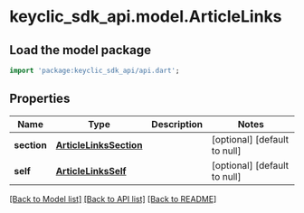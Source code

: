 # keyclic_sdk_api.model.ArticleLinks

## Load the model package
```dart
import 'package:keyclic_sdk_api/api.dart';
```

## Properties
Name | Type | Description | Notes
------------ | ------------- | ------------- | -------------
**section** | [**ArticleLinksSection**](ArticleLinksSection.md) |  | [optional] [default to null]
**self** | [**ArticleLinksSelf**](ArticleLinksSelf.md) |  | [optional] [default to null]

[[Back to Model list]](../README.md#documentation-for-models) [[Back to API list]](../README.md#documentation-for-api-endpoints) [[Back to README]](../README.md)


